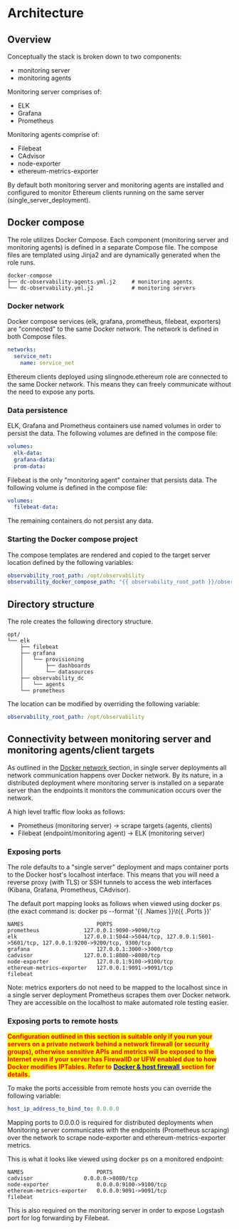 # Architecture

## Overview

Conceptually the stack is broken down to two components:

* monitoring server
* monitoring agents

Monitoring server comprises of:

* ELK
* Grafana
* Prometheus

Monitoring agents comprise of:

* Filebeat
* CAdvisor
* node-exporter
* ethereum-metrics-exporter

By default both monitoring server and monitoring agents are installed and configured to monitor Ethereum clients running on the same server (single\_server\_deployment).&#x20;

## Docker compose

The role utilizes Docker Compose. Each component (monitoring server and monitoring agents) is defined in a separate Compose file. The compose files are templated using Jinja2 and are dynamically generated when the role runs.&#x20;

```
docker-compose
├── dc-observability-agents.yml.j2     # monitoring agents
└── dc-observability.yml.j2            # monitoring servers
```

### Docker network

Docker compose services (elk, grafana, prometheus, filebeat, exporters) are "connected" to the same Docker network. The network is defined in both Compose files.&#x20;

```yaml
networks:
  service_net:
    name: service_net
```

Ethereum clients deployed using slingnode.ethereum role are connected to the same Docker network. This means they can freely communicate without the need to expose any ports.&#x20;

### Data persistence

ELK, Grafana and Prometheus containers use named volumes in order to persist the data. The following volumes are defined in the compose file:

```yaml
volumes:
  elk-data:
  grafana-data:
  prom-data:
```

Filebeat is the only "monitoring agent" container that persists data. The following volume is defined in the compose file:

```yaml
volumes:
  filebeat-data:
```

The remaining containers do not persist any data.&#x20;

### Starting the Docker compose project

The compose templates are rendered and copied to the target server location defined by the following variables:&#x20;

```yaml
observability_root_path: /opt/observability
observability_docker_compose_path: "{{ observability_root_path }}/observability_dc"
```

## Directory structure

The role creates the following directory structure.

```
opt/
└── elk
    ├── filebeat
    ├── grafana
    │   └── provisioning
    │       ├── dashboards
    │       └── datasources
    ├── observability_dc
    │   └── agents
    └── prometheus
```

The location can be modified by overriding the following variable:

```yaml
observability_root_path: /opt/observability
```

## Connectivity between monitoring server and monitoring agents/client targets

As outlined in the [Docker network ](architecture.md#docker-network)section, in single server deployments all network communication happens over Docker network. By its nature, in a distributed deployment where monitoring server is installed on a separate server than the endpoints it monitors the communication occurs over the network.&#x20;

A high level traffic flow looks as follows:&#x20;

* Prometheus (monitoring server) -> scrape targets (agents, clients)
* Filebeat (endpoint/monitoring agent) -> ELK (monitoring server)

### Exposing ports

The role defaults to a "single server" deployment and maps container ports to the Docker host's localhost interface. This means that you will need a reverse proxy (with TLS) or SSH tunnels to access the web interfaces (Kibana, Grafana, Prometheus, CAdvisor).&#x20;

The default port mapping looks as follows when viewed using docker ps (the exact command is: docker ps --format '\{{ .Names \}}\t\{{ .Ports \}}'

```
NAMES                       PORTS
prometheus	            127.0.0.1:9090->9090/tcp
elk	                    127.0.0.1:5044->5044/tcp, 127.0.0.1:5601->5601/tcp, 127.0.0.1:9200->9200/tcp, 9300/tcp
grafana	                    127.0.0.1:3000->3000/tcp
cadvisor	            127.0.0.1:8080->8080/tcp
node-exporter	            127.0.0.1:9100->9100/tcp
ethereum-metrics-exporter   127.0.0.1:9091->9091/tcp
filebeat
```

Note: metrics exporters do not need to be mapped to the localhost since in a single server deployment Prometheus scrapes them over Docker network. They are accessible on the localhost to make automated role testing easier.&#x20;

### Exposing ports to remote hosts

<mark style="color:red;">**Configuration outlined in this section is suitable only if you run your servers on a private network behind a network firewall (or security groups), otherwise sensitive APIs and metrics will be exposed to the Internet even if your server has FirewallD or UFW enabled due to how Docker modifies IPTables. Refer to**</mark> [<mark style="color:blue;">**Docker & host firewall**</mark> ](https://docs.slingnode.com/slingnode.ethereum/architecture/docker-and-host-firewall)<mark style="color:red;">**section for details.**</mark>

To make the ports accessible from remote hosts you can override the following variable:

```yaml
host_ip_address_to_bind_to: 0.0.0.0
```

Mapping ports to 0.0.0.0 is required for distributed deployments when Monitoring server communicates with the endpoints (Prometheus scraping) over the network to scrape node-exporter and ethereum-metrics-exporter metrics.&#x20;

This is what it looks like viewed using docker ps on a monitored endpoint:

```
NAMES                       PORTS
cadvisor	            0.0.0.0->8080/tcp
node-exporter	            0.0.0.0:9100->9100/tcp
ethereum-metrics-exporter   0.0.0.0:9091->9091/tcp
filebeat
```

This is also required on the monitoring server in order to expose Logstash port for log forwarding by Filebeat.
